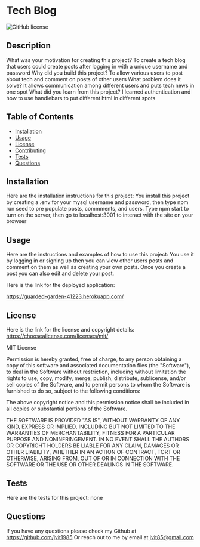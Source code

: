 # Tech Blog
  
  ![GitHub license](https://img.shields.io/badge/license-MIT-blue.svg)
  
  
  ## Description
  What was your motivation for creating this project? To create a tech blog that users could create posts after logging in with a unique username and password
  Why did you build this project? To allow various users to post about tech and comment on posts of other users
  What problem does it solve? It allows communication among different users and puts tech news in one spot
  What did you learn from this project? I learned authentication and how to use handlebars to put different html in different spots
  
  ## Table of Contents
  - [Installation](#installation)
  - [Usage](#usage)
  - [License](#license)
  - [Contributing](#contributing)
  - [Tests](#tests)
  - [Questions](#questions)

  ## Installation
  Here are the installation instructions for this project:
  You install this project by creating a .env for your mysql username and password, then type npm run seed to pre populate posts, commments, and users. Type npm start   to turn on the server, then go to localhost:3001 to interact with the site on your browser
  

  ## Usage
  Here are the instructions and examples of how to use this project:
  You use it by logging in or signing up then you can view other users posts and comment on them as well as creating your own posts. Once you create a post you can       also edit and delete your post.
  
  Here is the link for the deployed application:
  
  https://guarded-garden-41223.herokuapp.com/

  
  ## License
  Here is the link for the license and copyright details: https://choosealicense.com/licenses/mit/
    
  
  MIT License
          
  Permission is hereby granted, free of charge, to any person obtaining a copy
  of this software and associated documentation files (the "Software"), to deal
  in the Software without restriction, including without limitation the rights
  to use, copy, modify, merge, publish, distribute, sublicense, and/or sell
  copies of the Software, and to permit persons to whom the Software is
  furnished to do so, subject to the following conditions:
          
  The above copyright notice and this permission notice shall be included in all
  copies or substantial portions of the Software.
          
  THE SOFTWARE IS PROVIDED "AS IS", WITHOUT WARRANTY OF ANY KIND, EXPRESS OR
  IMPLIED, INCLUDING BUT NOT LIMITED TO THE WARRANTIES OF MERCHANTABILITY,
  FITNESS FOR A PARTICULAR PURPOSE AND NONINFRINGEMENT. IN NO EVENT SHALL THE
  AUTHORS OR COPYRIGHT HOLDERS BE LIABLE FOR ANY CLAIM, DAMAGES OR OTHER
  LIABILITY, WHETHER IN AN ACTION OF CONTRACT, TORT OR OTHERWISE, ARISING FROM,
  OUT OF OR IN CONNECTION WITH THE SOFTWARE OR THE USE OR OTHER DEALINGS IN THE
  SOFTWARE.
    
  
  

  ## Tests
  Here are the tests for this project:
  none
  

  ## Questions
  If you have any questions please check my Github at https://github.com/jvit1985
  Or reach out to me by email at jvit85@gmail.com
  

